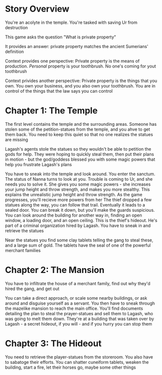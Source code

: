 # Story Overview

You're an acolyte in the temple. You're tasked with saving Ur from destruction

This game asks the question "What is private property"

It provides an answer: private property matches the ancient Sumerians' definition 

Context provides one perspective: Private property is the means of production. _Personal_ property is your toothbrush. No one's coming for yout toothbrush 

Context privides another perspective: Private property is the things that you own. You own your business, and you also own your toothbrush. You are in control of the things that the law says you can control

# Chapter 1: The Temple

The first level contains the temple and the surrounding areas. Someone has stolen some of the petition-statues from the temple, and you ahve to get them back. You need to keep this quiet so that no one realizes the statues are missing

Lagash's agents stole the statues so they wouldn't be able to petition the gods for help. They were hoping to quickly steal them, then put their plans in motion - but the god/goddess blessed you with some magic powers that help you frustrate Lagash's plans

You have to sneak into the temple and look around. You enter the sanctum. The status of Nanna turns to look at you. Trouble is coming to Ur, and she needs you to solve it. She gives you some magic powers - she increases your jump height and throw strength, and makes you more stealthy. This explains the unrealistic jump height and throw strength. As the game progresses, you'll recieve more powers from her The thief dropped a few statues along the way, you can follow that trail. Eventually it leads to a sealed door. You can break it down, but you'll make the guards suspicious. You can look around the building for another way in, finding an open window, a loading door, and an open ceiling. This is the thief's hideout. He's part of a criminal organization hired by Lagash. You have to sneak in and retrieve the statues

Near the statues you find some clay tablets telling the gang to steal these, and a large sum of gold. The tablets have the seal of one of the powerful merchant families

# Chapter 2: The Mansion

You have to infiltrate the house of a merchant family, find out why they'd hired the gang, and get out

You can take a direct approach, or scale some nearby buildings, or ask around and disguise yourself as a servant. You then have to sneak through the mazelike mansion to reach the main office. You'll find documents detailing the plan to steal the prayer-statues and sell them to Lagash, who was going to melt them down. They're at a building that was taken over by Lagash - a secret hideout, if you will - and if you hurry you can stop them

# Chapter 3: The Hideout

You need to retrieve the player-statues from the storeroom. You also have to sabatoge their efforts. You can shatter cuneiform tablets, weaken the building, start a fire, let their horses go, maybe some other things
